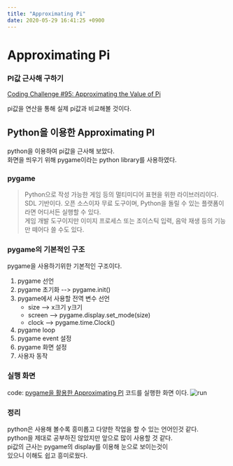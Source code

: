 ```yaml
---
title: "Approximating Pi"
date: 2020-05-29 16:41:25 +0900
---
```

# Approximating Pi
### PI값 근사해 구하기
[Coding Challenge #95: Approximating the Value of Pi](https://youtu.be/5cNnf_7e92Q)

pi값을 연산을 통해 실제 pi값과 비교해볼 것이다.

## Python을 이용한 Approximating PI
python을 이용하여 pi값을 근사해 보았다.   
화면을 띄우기 위해 pygame이라는 python library를 사용하였다.   

### pygame
> Python으로 작성 가능한 게임 등의 멀티미디어 표현을 위한 라이브러리이다.   
> SDL 기반이다. 오픈 소스이자 무료 도구이며, Python을 돌릴 수 있는 플랫폼이라면 어디서든 실행할 수 있다.   
> 게임 개발 도구이지만 이미지 프로세스 또는 조이스틱 입력, 음악 재생 등의 기능만 떼어다 쓸 수도 있다.

### pygame의 기본적인 구조

pygame을 사용하기위한 기본적인 구조이다.   

1. pygame 선언
2. pygame 초기화 --> pygame.init()
3. pygame에서 사용할 전역 변수 선언
    - size --> x크기 y크기
    - screen --> pygame.display.set_mode(size)
    - clock --> pygame.time.Clock()
4. pygame loop
5. pygame event 설정
6. pygame 화면 설정
7. 사용자 동작

### 실행 화면
code: [pygame을 활용한 Approximating PI](https://github.com/Marshmellowon/PI/blob/master/PIchallenge.py)
코드를 실행한 화면 이다.
![run]()

### 정리
python은 사용해 볼수록 흥미롭고 다양한 작업을 할 수 있는 언어인것 같다.   
python을 제대로 공부하진 않았지만 앞으로 많이 사용할 것 같다.   
pi값의 근사는 pygame의 display를 이용해 눈으로 보이는것이    
있으니 이해도 쉽고 흥미로웠다.

